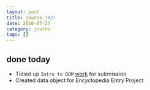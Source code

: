 ```yaml
---
layout: post
title: journo (#2)
date: 2016-07-27
category: journo
tags: []
---
```


## done today

- Tidied up `Intro to DOM` [work](Introduction-to-the-DOM) for submission
- Created data object for Encyclopedia Entry Project 


